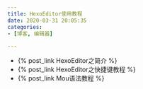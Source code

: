 ```yaml
---
title: HexoEditor使用教程
date: 2020-03-31 20:05:35
categories:
- [博客, 编辑器]

---
```



* {% post_link HexoEditor之简介 %}
* {% post_link HexoEditor之快捷键教程 %}
* {% post_link Mou语法教程 %}